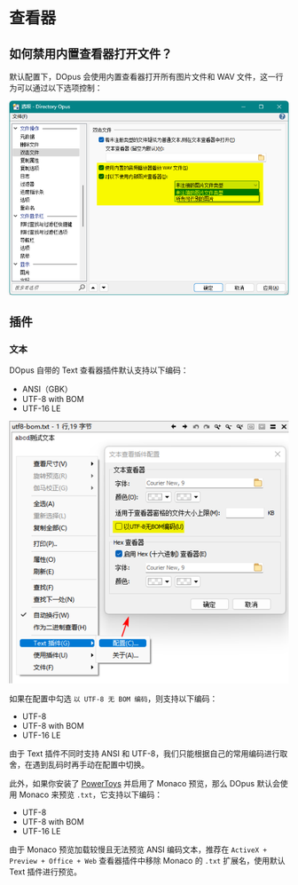 # 查看器
## 如何禁用内置查看器打开文件？
默认配置下，DOpus 会使用内置查看器打开所有图片文件和 WAV 文件，这一行为可以通过以下选项控制：

![](images/查看器/双击文件.png)

## 插件
### 文本
DOpus 自带的 Text 查看器插件默认支持以下编码：
- ANSI（GBK）
- UTF-8 with BOM
- UTF-16 LE

![](images/查看器/Text.png)

如果在配置中勾选 `以 UTF-8 无 BOM 编码`，则支持以下编码：
- UTF-8
- UTF-8 with BOM
- UTF-16 LE

由于 Text 插件不同时支持 ANSI 和 UTF-8，我们只能根据自己的常用编码进行取舍，在遇到乱码时再手动在配置中切换。

此外，如果你安装了 [PowerToys](https://github.com/microsoft/PowerToys) 并启用了 Monaco 预览，那么 DOpus 默认会使用 Monaco 来预览 `.txt`，它支持以下编码：
- UTF-8
- UTF-8 with BOM
- UTF-16 LE

由于 Monaco 预览加载较慢且无法预览 ANSI 编码文本，推荐在 `ActiveX + Preview + Office + Web` 查看器插件中移除 Monaco 的 `.txt` 扩展名，使用默认 Text 插件进行预览。